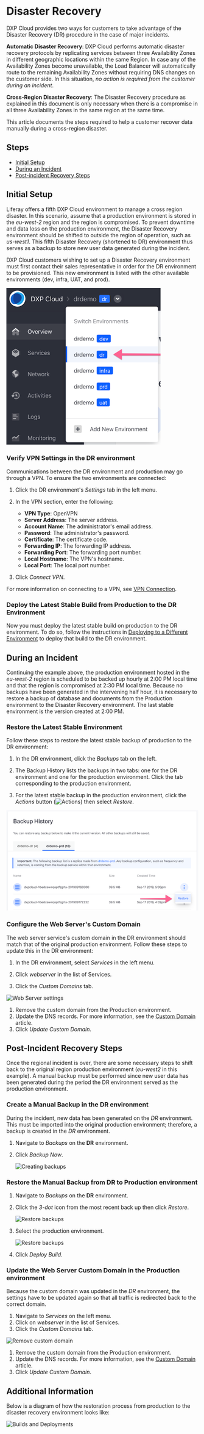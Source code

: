# Disaster Recovery

DXP Cloud provides two ways for customers to take advantage of the Disaster 
Recovery (DR) procedure in the case of major incidents. 

**Automatic Disaster Recovery**: DXP Cloud performs automatic disaster recovery 
protocols by replicating services between three Availability Zones in different 
geographic locations within the same Region. In case any of the Availability 
Zones become unavailable, the Load Balancer will automatically route to the 
remaining Availability Zones without requiring DNS changes on the customer side. 
In this situation, *no action is required from the customer during an incident*. 

**Cross-Region Disaster Recovery**: The Disaster Recovery procedure as explained 
in this document is only necessary when there is a compromise in all three 
Availability Zones in the same region at the same time. 

This article documents the steps required to help a customer recover data 
manually during a cross-region disaster.

## Steps

-   [Initial Setup](#initial-setup)
-   [During an Incident](#during-an-incident)
-   [Post-incident Recovery Steps](#post-incident-recovery-steps)

## Initial Setup

Liferay offers a fifth DXP Cloud environment to manage a cross region disaster. 
In this scenario, assume that a production environment is stored in the 
*eu-west-2* region and the region is compromised. To prevent downtime and
data loss on the production environment, the Disaster Recovery environment
should be shifted to outside the region of operation, such as *us-west1*. This
fifth Disaster Recovery (shortened to DR) environment thus serves as a backup
to store new user data generated during the incident.

DXP Cloud customers wishing to set up a Disaster Recovery environment must first
contact their sales representative in order for the DR environment to be
provisioned. This new environment is listed with the other available
environments (dev, infra, UAT, and prod).

![Figure 1: Once you have a disaster recovery environment, you can select it like you would any other environment.](../../images/dr-environment.png)

### Verify VPN Settings in the DR environment

Communications between the DR environment and production may go through a VPN. 
To ensure the two environments are connected:

1.  Click the DR environment's *Settings* tab in the left menu. 

2.  In the VPN section, enter the following: 

    -   **VPN Type**: OpenVPN
    -   **Server Address**: The server address. 
    -   **Account Name**: The administrator's email address. 
    -   **Password**: The administrator's password. 
    -   **Certificate**: The certificate code.
    -   **Forwarding IP**: The forwarding IP address.
    -   **Forwarding Port**: The forwarding port number.
    -   **Local Hostname**: The VPN's hostname.
    -   **Local Port**: The local port number.

3.  Click *Connect VPN*. 

For more information on connecting to a VPN, see 
[VPN Connection](/docs/-/knowledge_base/dxp-cloud/vpn-connection). 

### Deploy the Latest Stable Build from Production to the DR Environment

Now you must deploy the latest stable build on production to the DR environment. 
To do so, follow the instructions in 
[Deploying to a Different Environment](/docs/-/knowledge_base/dxp-cloud/deployments#deploying-to-a-different-environment) 
to deploy that build to the DR environment. 

## During an Incident

Continuing the example above, the production environment hosted in the 
*eu-west-2* region is scheduled to be backed up hourly at 2:00 PM local time and 
that the region is compromised at 2:30 PM local time. Because no backups have 
been generated in the intervening half hour, it is necessary to restore a backup 
of database and documents from the Production environment to the Disaster 
Recovery environment. The last stable environment is the version created at 2:00 
PM.

### Restore the Latest Stable Environment

Follow these steps to restore the latest stable backup of production to the DR 
environment: 

1.  In the DR environment, click the *Backups* tab on the left. 

2.  The Backup History lists the backups in two tabs: one for the DR environment 
    and one for the production environment. Click the tab corresponding to the 
    production environment. 

3.  For the latest stable backup in the production environment, click the 
    *Actions* button 
    (![Actions](../../images/icon-actions.png)) 
    then select *Restore*. 

![Figure 2: Restore the latest stable backup from the production environment to the DR environment.](../../images/backup-restore-dr.png)

### Configure the Web Server's Custom Domain

The web server service's custom domain in the DR environment should match that 
of the original production environment. Follow these steps to update this in the 
DR environment: 

1.  In the DR environment, select *Services* in the left menu. 

2.  Click *webserver* in the list of Services. 

3.  Click the *Custom Domains* tab. 

![Web Server settings](./disaster-recovery/images/07.png)

1. Remove the custom domain from the Production environment.
1. Update the DNS records. For more information, see the [Custom Domain](https://help.liferay.com/hc/en-us/articles/360032856292) article.
1. Click _Update Custom Domain_.

## Post-Incident Recovery Steps

Once the regional incident is over, there are some necessary steps to shift back to the original region production environment (*eu-west2* in this example). A manual backup must be performed since new user data has been generated during the period the DR environment served as the production environment.

### Create a Manual Backup in the DR environment

During the incident, new data has been generated on the *DR* environment. This must be imported into the original production environment; therefore, a backup is created in the *DR* environment.

1. Navigate to _Backups_ on the **DR** environment.
1. Click _Backup Now_.

    ![Creating backups](./disaster-recovery/images/08.png)

### Restore the Manual Backup from DR to Production environment

1. Navigate to _Backups_ on the **DR** environment.
1. Click the _3-dot_ icon from the most recent back up then click _Restore_.

    ![Restore backups](./disaster-recovery/images/09.png)

1. Select the production environment.

    ![Restore backups](./disaster-recovery/images/10.png)

1. Click _Deploy Build_.

### Update the Web Server Custom Domain in the Production environment

Because the custom domain was updated in the *DR* environment, the settings have to be updated again so that all traffic is redirected back to the correct domain.

1. Navigate to _Services_ on the left menu.
1. Click on _webserver_ in the list of Services.
1. Click the _Custom Domains_ tab.

![Remove custom domain](./disaster-recovery/images/11.png)

1. Remove the custom domain from the Production environment.
1. Update the DNS records. For more information, see the [Custom Domain](https://help.liferay.com/hc/en-us/articles/360032856292) article.
1. Click _Update Custom Domain_.

## Additional Information

Below is a diagram of how the restoration process from production to the disaster recovery environment looks like:

![Builds and Deployments](./disaster-recovery/images/12.png)
